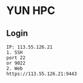 # YUN HPC  
## Login
```
IP: 113.55.126.21
1. SSH
port 22
or 9022
2. Web 
https://113.55.126.21:9443
```
## 
